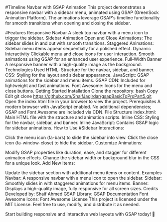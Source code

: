 #Timeline Navbar with GSAP Animation
This project demonstrates a responsive navbar with a sidebar menu, animated using GSAP (GreenSock Animation Platform). The animations leverage GSAP's timeline functionality for smooth transitions when opening and closing the sidebar.

#Features
Responsive Navbar
A sleek top navbar with a menu icon to trigger the sidebar.
Sidebar Animation
Open and Close Animations: The sidebar slides in and out with smooth transitions.
Staggered Animations: Sidebar menu items appear sequentially for a polished effect.
Dynamic Interactivity
Clickable menu and close icons for user interaction.
Smooth animations using GSAP for an enhanced user experience.
Full-Width Banner
A responsive banner with a high-quality image as the background.
Technologies Used
HTML: Structure for the navbar, sidebar, and banner.
CSS: Styling for the layout and sidebar appearance.
JavaScript: GSAP animations for the sidebar and menu items.
GSAP CDN: Included for lightweight and fast animations.
Font Awesome: Icons for the menu and close buttons.
Getting Started
Installation
Clone the repository:
bash
Copy
Edit
git clone https://github.com/ShaifJagirdar/gsapBasicToProPart5.git
Open the index.html file in your browser to view the project.
Prerequisites
A modern browser with JavaScript enabled.
No additional dependencies; GSAP and Font Awesome are included via CDN.
File Structure
index.html: Main HTML file with the structure and animation scripts.
Inline CSS: Styling for the navbar, sidebar, and banner.
Inline JavaScript: Contains GSAP logic for sidebar animations.
How to Use
#Sidebar Interactions:

Click the menu icon (fa-bars) to slide the sidebar into view.
Click the close icon (fa-window-close) to hide the sidebar.
Customize Animations:

Modify GSAP properties like duration, ease, and stagger for different animation effects.
Change the sidebar width or background blur in the CSS for a unique look.
Add New Items:

Update the sidebar section with additional menu items or content.
Examples
Navbar:
A responsive navbar with a menu icon to open the sidebar.
Sidebar:
Smoothly slides in with staggered animations for menu items.
Banner:
Displays a high-quality image, fully responsive for all screen sizes.
Credits
Developed by: Shaif Ahmed
GSAP Library: GSAP Documentation
Font Awesome Icons: Font Awesome
License
This project is licensed under the MIT License. Feel free to use, modify, and distribute it as needed.

Start building responsive and interactive web layouts with GSAP today! 🚀
